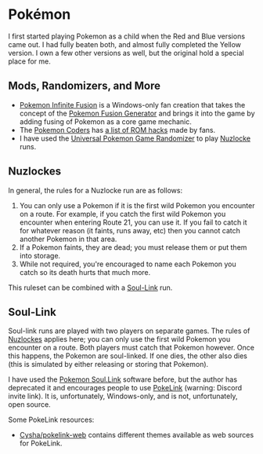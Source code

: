 ---
---
# Pokémon

I first started playing Pokemon as a child when the Red and Blue versions came
out. I had fully beaten both, and almost fully completed the Yellow version. I
own a few other versions as well, but the original hold a special place for me.

## Mods, Randomizers, and More

- [Pokemon Infinite
  Fusion](https://www.pokemoncoders.com/pokemon-infinite-fusion/) is a
  Windows-only fan creation that takes the concept of the [Pokemon Fusion
  Generator](https://pokemon.alexonsager.net) and brings it into the game by
  adding fusing of Pokemon as a core game mechanic. 
- The [Pokemon Coders](https://www.pokemoncoders.com/) has [a list of ROM
  hacks](https://www.pokemoncoders.com/pokemon-rom-hacks/) made by fans.
- I have used the [Universal Pokemon Game
  Randomizer](https://pokehacks.dabomstew.com/randomizer/) to play
  [Nuzlocke](#nuzlockes) runs.

## Nuzlockes

In general, the rules for a Nuzlocke run are as follows:

1. You can only use a Pokemon if it is the first wild Pokemon you encounter on a
   route. For example, if you catch the first wild Pokemon you encounter when
   entering Route 21, you can use it. If you fail to catch it for whatever
   reason (it faints, runs away, etc) then you cannot catch another Pokemon in
   that area.
2. If a Pokemon faints, they are dead; you must release them or put them into
   storage.
3. While not required, you're encouraged to name each Pokemon you catch so its
   death hurts that much more.

This ruleset can be combined with a [Soul-Link](#soul-link) run.

## Soul-Link

Soul-link runs are played with two players on separate games. The rules of
[Nuzlockes](#nuzlockes) applies here; you can only use the first wild Pokemon
you encounter on a route. Both players must catch that Pokemon however. Once
this happens, the Pokemon are soul-linked. If one dies, the other also dies
(this is simulated by either releasing or storing that Pokemon).

I have used the [Pokemon Soul.Link](https://pokemon-soul.link/) software before,
but the author has deprecated it and encourages people to use
[PokeLink](https://discord.pokelink.xyz) (warning: Discord invite link). It is,
unfortunately, Windows-only, and is not, unfortunately, open source.

Some PokeLink resources:

- [Cysha/pokelink-web](https://github.com/Cysha/pokelink-web) contains different
  themes available as web sources for PokeLink.

